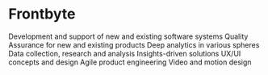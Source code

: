 # Frontbyte

Development and support of new and existing software systems
Quality Assurance for new and existing products
Deep analytics in various spheres
Data collection, research and analysis
Insights-driven solutions
UX/UI concepts and design
Agile product engineering
Video and motion design

